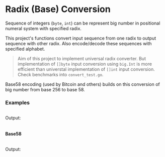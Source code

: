 # Radix (Base) Conversion

Sequence of integers (`byte`, `int`) can be represent big number in positional numeral system with specified radix.

This project's functions convert input sequence from one radix to output sequence with other radix. Also encode/decode these sequences with specified alphabet.

> Aim of this project to implement universal radix converter. But implementation of `[]byte` input conversion using `big.Int` is more efficient than universtal implementation of `[]int` input conversion. Check benchmarks into `convert_test.go`.

Base58 encoding (used by Bitcoin and others) builds on this conversion of big number from base 256 to base 58.

### Examples

```Go
```

Output:

```
```

#### Base58

```Go
```

Output:

```
```
